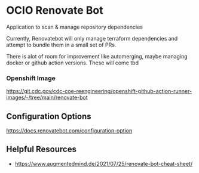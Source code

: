 # OCIO Renovate Bot
Application to scan & manage repository dependencies

Currently, Renovatebot will only manage terraform dependencies and attempt to bundle them in a small set of PRs.

There is alot of room for improvement like automerging, maybe managing docker or github action versions. These will come tbd

### Openshift Image
https://git.cdc.gov/cdc-coe-reengineering/openshift-github-action-runner-images/-/tree/main/renovate-bot

## Configuration Options
https://docs.renovatebot.com/configuration-option

## Helpful Resources
- https://www.augmentedmind.de/2021/07/25/renovate-bot-cheat-sheet/
